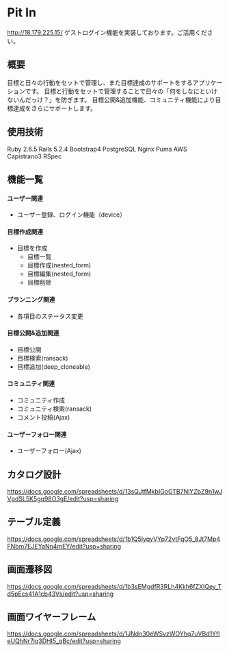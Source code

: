 # Pit In
http://18.179.225.15/
ゲストログイン機能を実装しております。ご活用ください。

## 概要
目標と日々の行動をセットで管理し、また目標達成のサポートをするアプリケーションです。
目標と行動をセットで管理することで日々の「何をしなにといけないんだっけ？」を防ぎます。
目標公開&追加機能、コミュニティ機能により目標達成をさらにサポートします。


## 使用技術
Ruby 2.6.5
Rails 5.2.4
Bootstrap4
PostgreSQL
Nginx
Puma
AWS
Capistrano3
RSpec


## 機能一覧
#### ユーザー関連
- ユーザー登録、ログイン機能（device）

#### 目標作成関連
- 目標を作成
  - 目標一覧
  - 目標作成(nested_form)
  - 目標編集(nested_form)
  - 目標削除

#### プランニング関連
- 各項目のステータス変更

#### 目標公開&追加関連
- 目標公開
- 目標検索(ransack)
- 目標追加(deep_cloneable)

#### コミュニティ関連
- コミュニティ作成
- コミュニティ検索(ransack)
- コメント投稿(Ajax)

#### ユーザーフォロー関連
- ユーザーフォロー(Ajax)


## カタログ設計
https://docs.google.com/spreadsheets/d/13sQJtfMkbIGoGTB7NlYZbZ9n1wJVpdSL5K5gq98O3gE/edit?usp=sharing


## テーブル定義
https://docs.google.com/spreadsheets/d/1b1Q5IyqyVYp72vtFqO5_8Jt7Mp4FNbm7EJEYaNn4mEY/edit?usp=sharing


## 画面遷移図
https://docs.google.com/spreadsheets/d/1b3sEMgdfR3RLh4Kkh6fZXlQey_Td5pEcs41A1cb43Vs/edit?usp=sharing


## 画面ワイヤーフレーム
https://docs.google.com/spreadsheets/d/1JNdn30eWSvzWOYhq7uVBd1YfIeUQhNr7jq3DHI5_qBc/edit?usp=sharing
